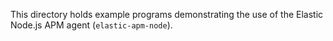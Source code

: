 This directory holds example programs demonstrating the use of the Elastic
Node.js APM agent (`elastic-apm-node`).
